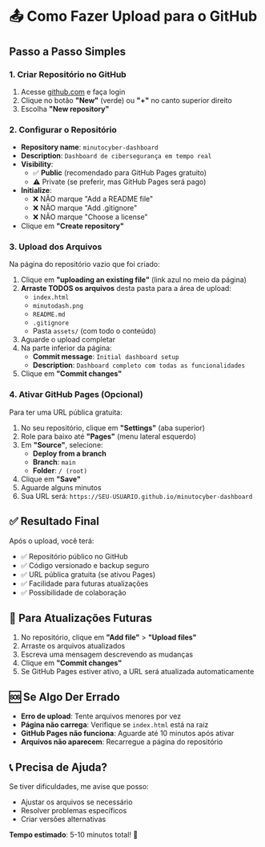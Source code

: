 # 📤 Como Fazer Upload para o GitHub

## Passo a Passo Simples

### 1. Criar Repositório no GitHub
1. Acesse [github.com](https://github.com) e faça login
2. Clique no botão **"New"** (verde) ou **"+"** no canto superior direito
3. Escolha **"New repository"**

### 2. Configurar o Repositório
- **Repository name**: `minutocyber-dashboard`
- **Description**: `Dashboard de cibersegurança em tempo real`
- **Visibility**: 
  - ✅ **Public** (recomendado para GitHub Pages gratuito)
  - ⚠️ Private (se preferir, mas GitHub Pages será pago)
- **Initialize**: 
  - ❌ NÃO marque "Add a README file"
  - ❌ NÃO marque "Add .gitignore"
  - ❌ NÃO marque "Choose a license"
- Clique em **"Create repository"**

### 3. Upload dos Arquivos
Na página do repositório vazio que foi criado:

1. Clique em **"uploading an existing file"** (link azul no meio da página)
2. **Arraste TODOS os arquivos** desta pasta para a área de upload:
   - `index.html`
   - `minutodash.png`
   - `README.md`
   - `.gitignore`
   - Pasta `assets/` (com todo o conteúdo)
3. Aguarde o upload completar
4. Na parte inferior da página:
   - **Commit message**: `Initial dashboard setup`
   - **Description**: `Dashboard completo com todas as funcionalidades`
5. Clique em **"Commit changes"**

### 4. Ativar GitHub Pages (Opcional)
Para ter uma URL pública gratuita:

1. No seu repositório, clique em **"Settings"** (aba superior)
2. Role para baixo até **"Pages"** (menu lateral esquerdo)
3. Em **"Source"**, selecione:
   - **Deploy from a branch**
   - **Branch**: `main`
   - **Folder**: `/ (root)`
4. Clique em **"Save"**
5. Aguarde alguns minutos
6. Sua URL será: `https://SEU-USUARIO.github.io/minutocyber-dashboard`

## ✅ Resultado Final

Após o upload, você terá:
- ✅ Repositório público no GitHub
- ✅ Código versionado e backup seguro
- ✅ URL pública gratuita (se ativou Pages)
- ✅ Facilidade para futuras atualizações
- ✅ Possibilidade de colaboração

## 🔄 Para Atualizações Futuras

1. No repositório, clique em **"Add file"** > **"Upload files"**
2. Arraste os arquivos atualizados
3. Escreva uma mensagem descrevendo as mudanças
4. Clique em **"Commit changes"**
5. Se GitHub Pages estiver ativo, a URL será atualizada automaticamente

## 🆘 Se Algo Der Errado

- **Erro de upload**: Tente arquivos menores por vez
- **Página não carrega**: Verifique se `index.html` está na raiz
- **GitHub Pages não funciona**: Aguarde até 10 minutos após ativar
- **Arquivos não aparecem**: Recarregue a página do repositório

## 📞 Precisa de Ajuda?

Se tiver dificuldades, me avise que posso:
- Ajustar os arquivos se necessário
- Resolver problemas específicos
- Criar versões alternativas

**Tempo estimado**: 5-10 minutos total! 🚀

